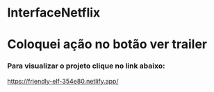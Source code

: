 # InterfaceNetflix
# Coloquei ação no botão ver trailer
### Para visualizar o projeto clique no link abaixo:
https://friendly-elf-354e80.netlify.app/
